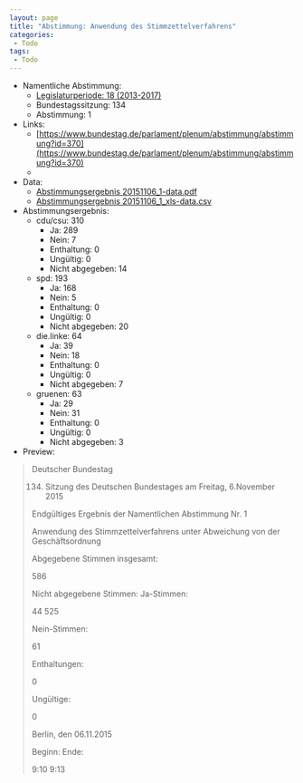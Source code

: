```yaml
---
layout: page
title: "Abstimmung: Anwendung des Stimmzettelverfahrens"
categories:
 - Todo
tags:
 - Todo
---
```


* Namentliche Abstimmung:
    * [Legislaturperiode: 18 (2013-2017)](https://de.wikipedia.org/wiki/18._Deutscher_Bundestag)
    * Bundestagssitzung: 134
    * Abstimmung: 1
* Links: 
    * [https://www.bundestag.de/parlament/plenum/abstimmung/abstimmung?id=370](https://www.bundestag.de/parlament/plenum/abstimmung/abstimmung?id=370)
    * 
* Data: 
    * [Abstimmungsergebnis 20151106_1-data.pdf](/res/abstimmungsliste/20151106_1-data.pdf)
    * [Abstimmungsergebnis 20151106_1_xls-data.csv](/res/abstimmungsliste/analyses/20151106_1_xls-data.csv)
* Abstimmungsergebnis:
    * cdu/csu: 310
        * Ja: 289
        * Nein: 7
        * Enthaltung: 0
        * Ungültig: 0
        * Nicht abgegeben: 14
    * spd: 193
        * Ja: 168
        * Nein: 5
        * Enthaltung: 0
        * Ungültig: 0
        * Nicht abgegeben: 20
    * die.linke: 64
        * Ja: 39
        * Nein: 18
        * Enthaltung: 0
        * Ungültig: 0
        * Nicht abgegeben: 7
    * gruenen: 63
        * Ja: 29
        * Nein: 31
        * Enthaltung: 0
        * Ungültig: 0
        * Nicht abgegeben: 3
* Preview: 
> Deutscher Bundestag
> 
> 134. Sitzung des Deutschen Bundestages
> am Freitag, 6.November 2015
> 
> Endgültiges Ergebnis der Namentlichen Abstimmung Nr. 1
> 
> Anwendung des Stimmzettelverfahrens unter Abweichung von der Geschäftsordnung
> 
> Abgegebene Stimmen insgesamt:
> 
> 586
> 
> Nicht abgegebene Stimmen:
> Ja-Stimmen:
> 
> 44
> 525
> 
> Nein-Stimmen:
> 
> 61
> 
> Enthaltungen:
> 
> 0
> 
> Ungültige:
> 
> 0
> 
> Berlin, den 06.11.2015
> 
> Beginn:
> Ende:
> 
> 9:10
> 9:13
